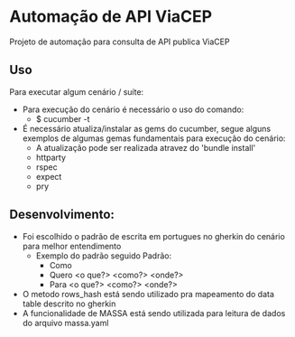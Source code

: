 # Automação de API ViaCEP
Projeto de automação para consulta de API publica ViaCEP

## Uso

Para executar algum cenário / suíte:
- Para execução do cenário é necessário o uso do comando:
  - $ cucumber -t <TAG>
- É necessário atualiza/instalar as gems do cucumber, segue alguns exemplos de algumas gemas fundamentais para execução do cenário:
  - A atualização pode ser realizada atravez do 'bundle install'
  - httparty
  - rspec
  - expect
  - pry

## Desenvolvimento:

- Foi escolhido o padrão de escrita em portugues no gherkin do cenário para melhor entendimento
  - Exemplo do padrão seguido Padrão:
    - Como <ator>
    - Quero <verbo no infinitivo> <o que?> <como?> <onde?>
    - Para <verbo no infinitivo> <o que?> <como?> <onde?>
- O metodo rows_hash está sendo utilizado pra mapeamento do data table descrito no gherkin
- A funcionalidade de MASSA está sendo utilizada para leitura de dados do arquivo massa.yaml
